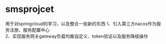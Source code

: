 # smsprojcet
用于对springcloud的学习，以及整合一些新的东西
1、引入第三方nacos作为服务注册、服务配置中心  
2、实现服务网关gateway负载均衡自定义、token验证以及服务降级操作
